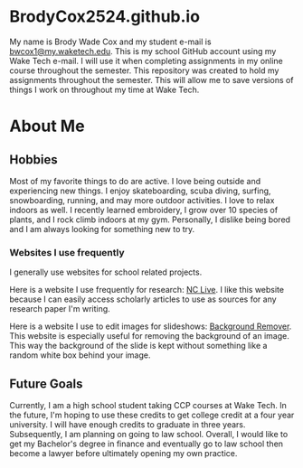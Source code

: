 # BrodyCox2524.github.io
My name is Brody Wade Cox and my student e-mail is bwcox1@my.waketech.edu. This is my school GitHub account using my Wake Tech e-mail. I will use it when completing assignments in my online course throughout the semester. This repository was created to hold my assignments throughout the semester. This will allow me to save versions of things I work on throughout my time at Wake Tech. 
# About Me
## Hobbies
Most of my favorite things to do are active. I love being outside and experiencing new things. I enjoy skateboarding, scuba diving, surfing, snowboarding, running, and may more outdoor activities. I love to relax indoors as well. I recently learned embroidery, I grow over 10 species of plants, and I rock climb indoors at my gym. Personally, I dislike being bored and I am always looking for something new to try. 
### Websites I use frequently
I generally use websites for school related projects.  

Here is a website I use frequently for research: [NC Live](www.nclive.org).
I like this website because I can easily access scholarly articles to use as sources for any research paper I'm writing. 

Here is a website I use to edit images for slideshows: [Background Remover](www.remove.bg).
This website is especially useful for removing the background of an image. This way the background of the slide is kept without something like a random white box behind your image. 
## Future Goals
Currently, I am a high school student taking CCP courses at Wake Tech. In the future, I'm hoping to use these credits to get college credit at a four year university. I will have enough credits to graduate in three years. Subsequently, I am planning on going to law school. Overall, I would like to get my Bachelor's degree in finance and eventually go to law school then become a lawyer before ultimately opening my own practice. 